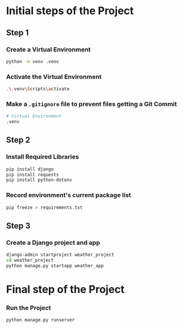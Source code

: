 # Initial steps of the Project

## Step 1
### Create a Virtual Environment
```bash
python -m venv .venv
```
### Activate the Virtual Environment
```bash
.\.venv\Scripts\activate
```
### Make a `.gitignore` file to prevent files getting a Git Commit
```bash
# Virtual Environment
.venv
```

## Step 2
### Install Required Libraries
```bash
pip install django
pip install requests
pip install python-dotenv
```
### Record environment's current package list
```bash
pip freeze > requirements.txt
```

## Step 3
### Create a Django project and app
```bash
django-admin startproject weather_project
cd weather_project
python manage.py startapp weather_app
``````

# Final step of the Project

### Run the Project
```bash
python manage.py runserver
```